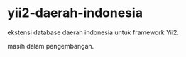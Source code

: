 # yii2-daerah-indonesia

ekstensi database daerah indonesia untuk framework Yii2.

masih dalam pengembangan.
